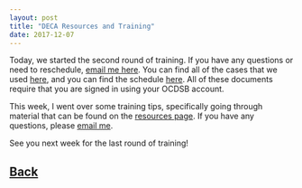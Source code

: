```yaml
---
layout: post
title: "DECA Resources and Training"
date: 2017-12-07
---
```

Today, we started the second round of training.
If you have any questions or need to reschedule, [email me here](decalisgar@gmail.com). You can find all of the cases that we used [here](https://drive.google.com/drive/folders/1fGKpHBxXc02IyBaPkTQUkK8_97srY_pz?usp=sharing), and you can find the schedule [here](https://docs.google.com/spreadsheets/d/138hUWH8rhzKUntzUTQPb-5A6Z-9Kph-I6lieh18_VM0/edit?usp=sharing). All of these documents require that you are signed in using your OCDSB account.

This week, I went over some training tips, specifically going through material that can be found on the [resources page](/resources). If you have any questions, please [email me](decalisgar.me).

See you next week for the last round of training!

## [Back](/blog)

